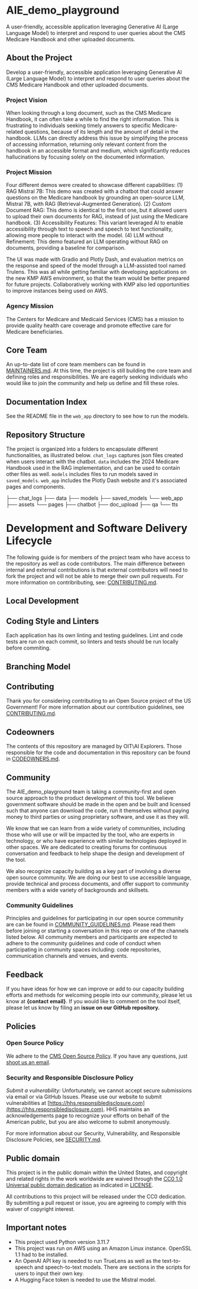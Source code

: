 # AIE_demo_playground
A user-friendly, accessible application leveraging Generative AI (Large Language Model) to interpret and respond to user queries about the CMS Medicare Handbook and other uploaded documents.

## About the Project
Develop a user-friendly, accessible application leveraging Generative AI (Large Language Model) to interpret and respond to user queries about the CMS Medicare Handbook and other uploaded documents.

### Project Vision
When looking through a long document, such as the CMS Medicare Handbook, it can often take a while to find the right information. This is frustrating to individuals seeking timely answers to specific Medicare-related questions, because of its length and the amount of detail in the handbook. LLMs can directly address this issue by simplifying the process of accessing information, returning only relevant content from the handbook in an accessible format and medium, which significantly reduces hallucinations by focusing solely on the documented information.  

### Project Mission
Four different demos were created to showcase different capabilities: (1) RAG Mistral 7B: This demo was created with a chatbot that could answer questions on the Medicare handbook by grounding an open-source LLM, Mistral 7B, with RAG (Retrieval-Augmented Generation). (2) Custom Document RAG: This demo is identical to the first one, but it allowed users to upload their own documents for RAG, instead of just using the Medicare handbook. (3) Accessibility Features: This variant leveraged AI to enable accessibility through text to speech and speech to text functionality, allowing more people to interact with the model. (4) LLM without Refinement: This demo featured an LLM operating without RAG on documents, providing a baseline for comparison.

The UI was made with Gradio and Plotly Dash, and evaluation metrics on the response and speed of the model through a LLM-assisted tool named Trulens. This was all while getting familiar with developing applications on the new KMP AWS environment, so that the team would be better prepared for future projects. Collaboratively working with KMP also led opportunities to improve instances being used on AWS.

### Agency Mission
The Centers for Medicare and Medicaid Services (CMS) has a mission to provide quality health care coverage and promote effective care for Medicare beneficiaries. 


<!-- 
### Team Mission
TODO: Good to include since this is an agency-led project -->

## Core Team

An up-to-date list of core team members can be found in [MAINTAINERS.md](MAINTAINERS.md). At this time, the project is still building the core team and defining roles and responsibilities. We are eagerly seeking individuals who would like to join the community and help us define and fill these roles.

## Documentation Index 
See the README file in the `web_app` directory to see how to run the models. 

## Repository Structure

The project is organized into a folders to encapsulate different functionalities, as illustrated below. `chat_logs` captures json files created when users interact with the chatbot. `data` includes the 2024 Medicare Handbook used in the RAG implementation, and can be used to contain other files as well. `models` includes files to run models saved in `saved_models`. `web_app` includes the Plotly Dash website and it's associated pages and components. 

├── chat_logs
├── data
├── models
├── saved_models
└── web_app
    ├── assets
    └── pages
        ├── chatbot
        ├── doc_upload
        ├── qa
        └── tts


# Development and Software Delivery Lifecycle 

The following guide is for members of the project team who have access to the repository as well as code contributors. The main difference between internal and external contributions is that external contributors will need to fork the project and will not be able to merge their own pull requests. For more information on contribributing, see: [CONTRIBUTING.md](./CONTRIBUTING.md).

## Local Development

<!--- TODO - with example below:
This project is monorepo with several apps. Please see the [api](./api/README.md) and [frontend](./frontend/README.md) READMEs for information on spinning up those projects locally. Also see the project [documentation](./documentation) for more info.
-->

## Coding Style and Linters

<!-- TODO - Add the repo's linting and code style guidelines -->

Each application has its own linting and testing guidelines. Lint and code tests are run on each commit, so linters and tests should be run locally before commiting.

## Branching Model

<!--- TODO - with example below:
This project follows [trunk-based development](https://trunkbaseddevelopment.com/), which means:

* Make small changes in [short-lived feature branches](https://trunkbaseddevelopment.com/short-lived-feature-branches/) and merge to `main` frequently.
* Be open to submitting multiple small pull requests for a single ticket (i.e. reference the same ticket across multiple pull requests).
* Treat each change you merge to `main` as immediately deployable to production. Do not merge changes that depend on subsequent changes you plan to make, even if you plan to make those changes shortly.
* Ticket any unfinished or partially finished work.
* Tests should be written for changes introduced, and adhere to the text percentage threshold determined by the project.

This project uses **continuous deployment** using [Github Actions](https://github.com/features/actions) which is configured in the [./github/worfklows](.github/workflows) directory.

Pull-requests are merged to `main` and the changes are immediately deployed to the development environment. Releases are created to push changes to production.
-->

## Contributing

Thank you for considering contributing to an Open Source project of the US Government! For more information about our contribution guidelines, see [CONTRIBUTING.md](CONTRIBUTING.md).

## Codeowners

The contents of this repository are managed by OIT\AI Explorers. Those responsible for the code and documentation in this repository can be found in [CODEOWNERS.md](CODEOWNERS.md).

## Community

The AIE_demo_playground team is taking a community-first and open source approach to the product development of this tool. We believe government software should be made in the open and be built and licensed such that anyone can download the code, run it themselves without paying money to third parties or using proprietary software, and use it as they will.

We know that we can learn from a wide variety of communities, including those who will use or will be impacted by the tool, who are experts in technology, or who have experience with similar technologies deployed in other spaces. We are dedicated to creating forums for continuous conversation and feedback to help shape the design and development of the tool.

We also recognize capacity building as a key part of involving a diverse open source community. We are doing our best to use accessible language, provide technical and process documents, and offer support to community members with a wide variety of backgrounds and skillsets. 

### Community Guidelines

Principles and guidelines for participating in our open source community are can be found in [COMMUNITY_GUIDELINES.md](COMMUNITY_GUIDELINES.md). Please read them before joining or starting a conversation in this repo or one of the channels listed below. All community members and participants are expected to adhere to the community guidelines and code of conduct when participating in community spaces including: code repositories, communication channels and venues, and events. 

<!--
## Governance
Information about how the AIE_demo_playground community is governed may be found in [GOVERNANCE.md](GOVERNANCE.md).
-->

## Feedback

If you have ideas for how we can improve or add to our capacity building efforts and methods for welcoming people into our community, please let us know at **{contact email}**. If you would like to comment on the tool itself, please let us know by filing an **issue on our GitHub repository.**

<!--
## Glossary
Information about terminology and acronyms used in this documentation may be found in [GLOSSARY.md](GLOSSARY.md).
-->

## Policies

### Open Source Policy

We adhere to the [CMS Open Source
Policy](https://github.com/CMSGov/cms-open-source-policy). If you have any
questions, just [shoot us an email](mailto:opensource@cms.hhs.gov).

### Security and Responsible Disclosure Policy

*Submit a vulnerability:* Unfortunately, we cannot accept secure submissions via
email or via GitHub Issues. Please use our website to submit vulnerabilities at
[https://hhs.responsibledisclosure.com](https://hhs.responsibledisclosure.com).
HHS maintains an acknowledgements page to recognize your efforts on behalf of
the American public, but you are also welcome to submit anonymously.

For more information about our Security, Vulnerability, and Responsible Disclosure Policies, see [SECURITY.md](SECURITY.md).

## Public domain

This project is in the public domain within the United States, and copyright and related rights in the work worldwide are waived through the [CC0 1.0 Universal public domain dedication](https://creativecommons.org/publicdomain/zero/1.0/) as indicated in [LICENSE](LICENSE).

All contributions to this project will be released under the CC0 dedication. By submitting a pull request or issue, you are agreeing to comply with this waiver of copyright interest.


## Important notes
* This project used Python version 3.11.7
* This project was run on AWS using an Amazon Linux instance. OpenSSL 1.1 had to be installed. 
* An OpenAI API key is needed to run TrueLens as well as the text-to-speech and speech-to-text models. There are sections in the scripts for users to input their own key. 
* A Hugging Face token is needed to use the Mistral model. 
